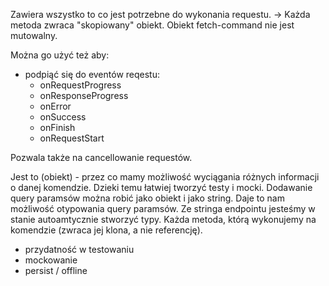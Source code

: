 Zawiera wszystko to co jest potrzebne do wykonania requestu. -> Każda metoda zwraca "skopiowany" obiekt. Obiekt
fetch-command nie jest mutowalny.

Można go użyć też aby:

- podpiąć się do eventów reqestu:
  - onRequestProgress
  - onResponseProgress
  - onError
  - onSuccess
  - onFinish
  - onRequestStart

Pozwala także na cancellowanie requestów.

Jest to (obiekt) - przez co mamy możliwość wyciągania różnych informacji o danej komendzie. Dzieki temu łatwiej tworzyć
testy i mocki. Dodawanie query paramsów można robić jako obiekt i jako string. Daje to nam możliwość otypowania query
paramsów. Ze stringa endpointu jesteśmy w stanie autoamtycznie stworzyć typy. Każda metoda, którą wykonujemy na
komendzie (zwraca jej klona, a nie referencję).

- przydatność w testowaniu
- mockowanie
- persist / offline
